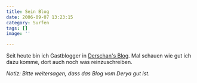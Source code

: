 ```yaml
---
title: Sein Blog
date: 2006-09-07 13:23:15
category: Surfen
tags: []
image: ''

---
```


Seit heute bin ich Gastblogger in [Derschan's Blog](http://derschan.blogspot.com). Mal schauen wie gut ich dazu komme, dort auch noch was reinzuschreiben.  

  

*Notiz: Bitte weitersagen, dass das Blog vom Derya gut ist.*
